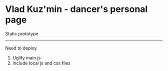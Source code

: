 Vlad Kuz'min - dancer's personal page
================

Static prototype


---

Need to deploy

1. Uglify main.js
2. include local js and css files